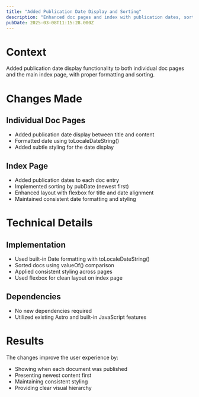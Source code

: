 ```yaml
---
title: "Added Publication Date Display and Sorting"
description: "Enhanced doc pages and index with publication dates, sorted by newest first"
pubDate: 2025-03-08T11:15:28.000Z
---
```


# Context

Added publication date display functionality to both individual doc pages and the main index page, with proper formatting and sorting.

# Changes Made

## Individual Doc Pages
- Added publication date display between title and content
- Formatted date using toLocaleDateString()
- Added subtle styling for the date display

## Index Page
- Added publication dates to each doc entry
- Implemented sorting by pubDate (newest first)
- Enhanced layout with flexbox for title and date alignment
- Maintained consistent date formatting and styling

# Technical Details

## Implementation
- Used built-in Date formatting with toLocaleDateString()
- Sorted docs using valueOf() comparison
- Applied consistent styling across pages
- Used flexbox for clean layout on index page

## Dependencies
- No new dependencies required
- Utilized existing Astro and built-in JavaScript features

# Results

The changes improve the user experience by:
- Showing when each document was published
- Presenting newest content first
- Maintaining consistent styling
- Providing clear visual hierarchy